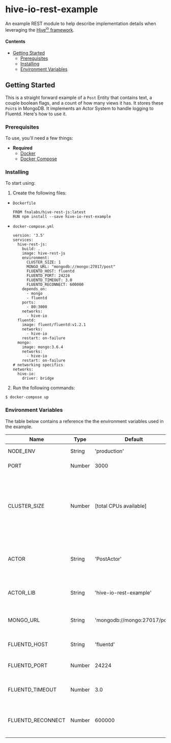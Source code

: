 # hive-io-rest-example
An example REST module to help describe implementation details when leveraging the [Hive<sup>io</sup> framework](https://hiveframework.io).

#### Contents
- [Getting Started](#getting-started)
  - [Prerequisites](#prerequisites)
  - [Installing](#installing)
  - [Environment Variables](#environment-variables)

## Getting Started
This is a straight forward example of a `Post` Entity that contains text, a couple boolean flags, and a count of how many views it has. It stores these `Post`s in MongoDB. It implements an Actor System to handle logging to Fluentd. Here's how to use it.

### Prerequisites
To use, you'll need a few things:
- **Required**
  - [Docker](https://www.docker.com/)
  - [Docker Compose](https://docs.docker.com/compose/)

### Installing
To start using:
1. Create the following files:
  - `Dockerfile`
    ```
    FROM fnalabs/hive-rest-js:latest
    RUN npm install --save hive-io-rest-example
    ```
  - `docker-compose.yml`
    ```
    version: '3.5'
    services:
      hive-rest-js:
        build: .
        image: hive-rest-js
        environment:
          CLUSTER_SIZE: 1
          MONGO_URL: "mongodb://mongo:27017/post"
          FLUENTD_HOST: fluentd
          FLUENTD_PORT: 24224
          FLUENTD_TIMEOUT: 3.0
          FLUENTD_RECONNECT: 600000
        depends_on:
          - mongo
          - fluentd
        ports:
          - 80:3000
        networks:
          - hive-io
      fluentd:
        image: fluent/fluentd:v1.2.1
        networks:
          - hive-io
        restart: on-failure
      mongo:
        image: mongo:3.6.4
        networks:
          - hive-io
        restart: on-failure
    # networking specifics
    networks:
      hive-io:
        driver: bridge
    ```
2. Run the following commands:
  ```
  $ docker-compose up
  ```

### Environment Variables
The table below contains a reference the the environment variables used in the example.

Name               | Type    | Default                       | Description
------------------ | ------- | ----------------------------- | -------------------------------------------------------
NODE_ENV           | String  | 'production'                  | app runtime environment
PORT               | Number  | 3000                          | app port to listen on
CLUSTER_SIZE       | Number  | [total CPUs available]        | defaults to the total available CPUs allocated to the container or to the size you specify here
ACTOR              | String  | 'PostActor'                   | Actor (Model) the microservice is responsible for
ACTOR_LIB          | String  | 'hive-io-rest-example'        | module where the ACTOR resides
MONGO_URL          | String  | 'mongodb://mongo:27017/post'  | url to connect to MongoDB instance
FLUENTD_HOST       | String  | 'fluentd'                     | Hostname of Fluentd instance
FLUENTD_PORT       | Number  | 24224                         | Port of Fluentd instance
FLUENTD_TIMEOUT    | Number  | 3.0                           | Timeout (in sec) for Fluentd client
FLUENTD_RECONNECT  | Number  | 600000                        | Reconnect Interval (in sec) for Fluentd client
